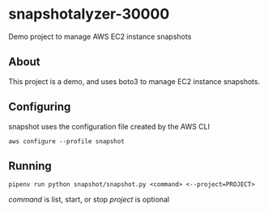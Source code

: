 # snapshotalyzer-30000

Demo project to manage AWS EC2 instance snapshots

## About

This project is a demo, and uses boto3 to manage EC2 instance snapshots.

## Configuring

snapshot uses the configuration file created by the AWS CLI

`aws configure --profile snapshot`

## Running

`pipenv run python snapshot/snapshot.py <command> <--project=PROJECT>`

*command* is list, start, or stop
*project* is optional
